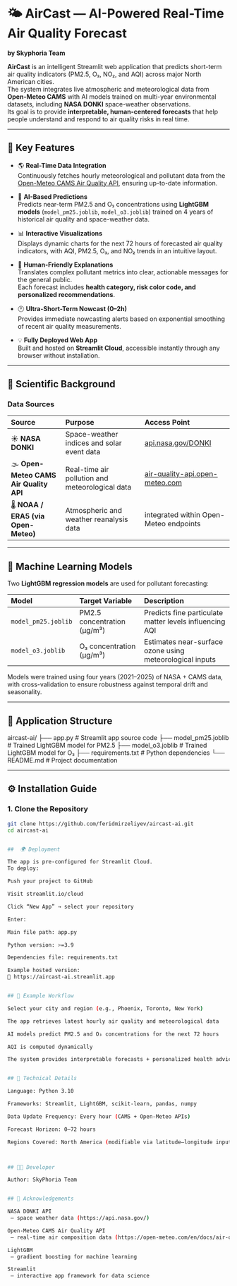 # 🌤 AirCast — AI-Powered Real-Time Air Quality Forecast
**by Skyphoria Team**

**AirCast** is an intelligent Streamlit web application that predicts short-term air quality indicators (PM2.5, O₃, NO₂, and AQI) across major North American cities.  
The system integrates live atmospheric and meteorological data from **Open-Meteo CAMS** with AI models trained on multi-year environmental datasets, including **NASA DONKI** space-weather observations.  
Its goal is to provide **interpretable, human-centered forecasts** that help people understand and respond to air quality risks in real time.

---

## 🚀 Key Features

- 🌎 **Real-Time Data Integration**  
  Continuously fetches hourly meteorological and pollutant data from the [Open-Meteo CAMS Air Quality API](https://open-meteo.com/en/docs/air-quality-api), ensuring up-to-date information.

- 🤖 **AI-Based Predictions**  
  Predicts near-term PM2.5 and O₃ concentrations using **LightGBM models** (`model_pm25.joblib`, `model_o3.joblib`) trained on 4 years of historical air quality and space-weather data.

- 📊 **Interactive Visualizations**  
  Displays dynamic charts for the next 72 hours of forecasted air quality indicators, with AQI, PM2.5, O₃, and NO₂ trends in an intuitive layout.

- 💬 **Human-Friendly Explanations**  
  Translates complex pollutant metrics into clear, actionable messages for the general public.  
  Each forecast includes **health category, risk color code, and personalized recommendations**.

- 🕐 **Ultra-Short-Term Nowcast (0–2h)**  
  Provides immediate nowcasting alerts based on exponential smoothing of recent air quality measurements.

- 💡 **Fully Deployed Web App**  
  Built and hosted on **Streamlit Cloud**, accessible instantly through any browser without installation.

---

## 🧠 Scientific Background

### Data Sources

| Source | Purpose | Access Point |
|:--------|:----------|:-------------|
| ☀️ **NASA DONKI** | Space-weather indices and solar event data | [api.nasa.gov/DONKI](https://api.nasa.gov/) |
| 🌫 **Open-Meteo CAMS Air Quality API** | Real-time air pollution and meteorological data | [air-quality-api.open-meteo.com](https://open-meteo.com/en/docs/air-quality-api) |
| 🌡 **NOAA / ERA5 (via Open-Meteo)** | Atmospheric and weather reanalysis data | integrated within Open-Meteo endpoints |

---

## 🧩 Machine Learning Models

Two **LightGBM regression models** are used for pollutant forecasting:

| Model | Target Variable | Description |
|:------|:----------------|:-------------|
| `model_pm25.joblib` | PM2.5 concentration (µg/m³) | Predicts fine particulate matter levels influencing AQI |
| `model_o3.joblib` | O₃ concentration (µg/m³) | Estimates near-surface ozone using meteorological inputs |

Models were trained using four years (2021–2025) of NASA + CAMS data, with cross-validation to ensure robustness against temporal drift and seasonality.

---

## 📘 Application Structure

aircast-ai/
├── app.py # Streamlit app source code
├── model_pm25.joblib # Trained LightGBM model for PM2.5
├── model_o3.joblib # Trained LightGBM model for O₃
├── requirements.txt # Python dependencies
└── README.md # Project documentation

---

## ⚙️ Installation Guide

### 1. Clone the Repository

```bash
git clone https://github.com/feridmirzeliyev/aircast-ai.git
cd aircast-ai


##  🌍 Deployment

The app is pre-configured for Streamlit Cloud.
To deploy:

Push your project to GitHub

Visit streamlit.io/cloud

Click “New App” → select your repository

Enter:

Main file path: app.py

Python version: >=3.9

Dependencies file: requirements.txt

Example hosted version:
🔗 https://aircast-ai.streamlit.app


## 🧩 Example Workflow

Select your city and region (e.g., Phoenix, Toronto, New York)

The app retrieves latest hourly air quality and meteorological data

AI models predict PM2.5 and O₃ concentrations for the next 72 hours

AQI is computed dynamically

The system provides interpretable forecasts + personalized health advice


## 🔬 Technical Details

Language: Python 3.10

Frameworks: Streamlit, LightGBM, scikit-learn, pandas, numpy

Data Update Frequency: Every hour (CAMS + Open-Meteo APIs)

Forecast Horizon: 0–72 hours

Regions Covered: North America (modifiable via latitude–longitude input)



## 👩‍💻 Developer 

Author: SkyPhoria Team


## 🙌 Acknowledgements

NASA DONKI API
 — space weather data (https://api.nasa.gov/)

Open-Meteo CAMS Air Quality API
 — real-time air composition data (https://open-meteo.com/en/docs/air-quality-api)

LightGBM
 — gradient boosting for machine learning

Streamlit
 — interactive app framework for data science


